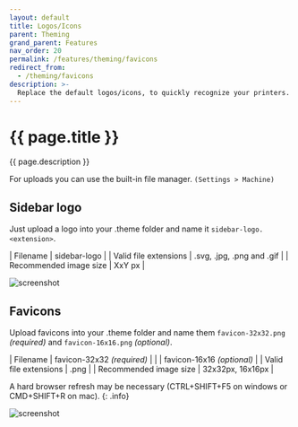 ```yaml
---
layout: default
title: Logos/Icons
parent: Theming
grand_parent: Features
nav_order: 20
permalink: /features/theming/favicons
redirect_from:
  - /theming/favicons
description: >-
  Replace the default logos/icons, to quickly recognize your printers.
---
```


# {{ page.title }}
{{ page.description }}

For uploads you can use the built-in file manager. `(Settings > Machine)`

## Sidebar logo
Just upload a logo into your .theme folder and name it `sidebar-logo.<extension>`.

| Filename					| sidebar-logo				|
| Valid file extensions		| .svg, .jpg, .png and .gif	|
| Recommended image size	| XxY px					|

![screenshot](/assets/img/customizing/screenshot-sidebar-logo.png)

## Favicons
Upload favicons into your .theme folder and name them `favicon-32x32.png` *(required)*	and `favicon-16x16.png` *(optional)*.

| Filename					| favicon-32x32 *(required)*	|
|							| favicon-16x16 *(optional)* 	|
| Valid file extensions		| .png							|
| Recommended image size	| 32x32px, 16x16px				|

A hard browser refresh may be necessary (CTRL+SHIFT+F5 on windows or CMD+SHIFT+R on mac).
{: .info}

![screenshot](/assets/img/customizing/screenshot-favicons.png)


